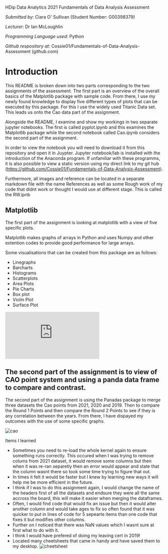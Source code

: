 HDip Data Analytics 2021 Fundamentals of Data Analysis Assessment

*Submitted by*: Ciara O' Sullivan (Student Number: G00398379)

*Lecturer*: Dr Ian McLoughlin 

*Programming Language used*: Python 

*Github respository at*: Cossie01/Fundamentals-of-Data-Analysis-Assessment (github.com)


# Introduction

This README is broken down into two parts corresponding to the two assignments of the assessment. The first part is an overview of the overall basics of the Matplotlib package with sample code. From there, I use my newly found knowledge to display five different types of plots that can be executed by this package. For this I use the widely used Titanic Data set. This leads us onto the Cao data part of the assignment.

Alongside the README, I examine and show my workings in two separate jupyter notebooks. The first is called pyplot.ipynb and this examines the Matplotlib package while the second notebook called Cao.ipynb considers the second part of the assignment. 


In order to view the notebook you will need to download it from this repository and open it in Juypter. Jupyter notebook/lab is installed with the introduction of the Anaconda program. If unfamiliar with these programms, it is also possible to view a static version using my direct link to my git hub (https://github.com/Cossie01/Fundamentals-of-Data-Analysis-Assessment).


Furthermore, all images and reference can be located in a separate markdown file with the name References as well as some Rough work of my code that didnt work or thought I would use at different stage. This is called the RW.ipnb


## Matplotlib

The first part of the assignment is looking at matplotlib with a view of five specific plots.

Matplotlib makes graphs of arrays in Python and uses Numpy and other extention codes to provide good performance for large arrays.

Some visualisations that can be created from this package are as follows:

* Linegraphs
* Barcharts
* Histograms
* Scatterplots
* Area Plots
* Pie Charts
* Box plot
* Violin Plot
* Surface Plot

![matplotlib](https://matplotlib.org/3.4.3/index.html#) 


## The second part of the assignment is to view of CAO point system and using a panda data frame to compare and contrast.

The second part of the assignment is using the Panadas package to merge three datasets the Cao points from 2021, 2020 and 2019. Then to compare the Round 1 Points and then compare the Round 2 Points to see if they is any correlation between the years. From there, I have dispayed my outcomes with the use of some specific graphs.

![cao](https://upload.wikimedia.org/wikipedia/commons/5/51/Central_Applications_Office.png)


Items I learned

- Sometimes you need to re-load the whole kernel again to ensure something runs correctly. This occured when I was trying to remove colums from 2021 dataset, it would remove some columns but then when it was re-ran separetly then an error would appear and state that the column wasnt there so took some time trying to figure that out. 
- In times it felt it would be faster but I knew by learning new ways it will help me be more efficient in the future. 
- I think if I was to do this assignment again, I would change the name of the headers first of all the datasets and endsure they were all the same accross the board, this will make it easier when merging the dataframes. 
- Often, I would find code that would fix an issue but then it would alter another column and would take ages to fix so often found that it was quicker to put in lines of code for 5 sepearte items than one code that fixes it but modifies other columns. 
- Further on I noticed that there was NaN values which I wasnt sure at first what to do with it. 
- I think I would have prefered of doing my leaving cert in 2019!
- Located many cheetsheets that came in handy and have saved them to my desktop.
![cheetsheet](https://st11.ning.com/topology/rest/1.0/file/get/2808327959?profile=original)